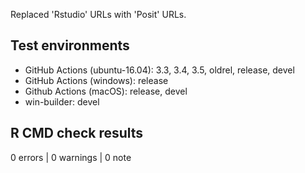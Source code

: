Replaced 'Rstudio' URLs with 'Posit' URLs.

## Test environments

* GitHub Actions (ubuntu-16.04): 3.3, 3.4, 3.5, oldrel, release, devel
* GitHub Actions (windows): release
* Github Actions (macOS): release, devel
* win-builder: devel

## R CMD check results

0 errors | 0 warnings | 0 note


